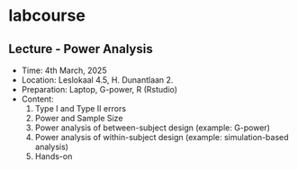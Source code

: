 # labcourse

## **Lecture - Power Analysis**
* Time: 4th March, 2025
* Location: Leslokaal 4.5, H. Dunantlaan 2.
* Preparation: Laptop, G-power, R (Rstudio)
* Content:
  1. Type I and Type II errors
  1. Power and Sample Size
  1. Power analysis of between-subject design (example: G-power)
  1. Power analysis of within-subject design (example: simulation-based analysis)
  1. Hands-on
